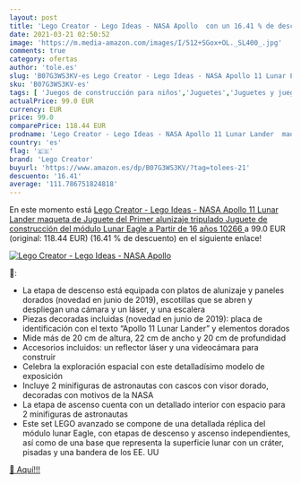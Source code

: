 ```yaml
---
layout: post
title: 'Lego Creator - Lego Ideas - NASA Apollo  con un 16.41 % de descuento'
date: 2021-03-21 02:50:52
image: 'https://m.media-amazon.com/images/I/512+SGox+OL._SL400_.jpg'
comments: true
category: ofertas
author: 'tole.es'
slug: 'B07G3WS3KV-es Lego Creator - Lego Ideas - NASA Apollo 11 Lunar Lander...'
sku: 'B07G3WS3KV-es'
tags: [ 'Juegos de construcción para niños','Juguetes','Juguetes y juegos','lego','lego creator', ]
actualPrice: 99.0 EUR
currency: EUR
price: 99.0
comparePrice: 118.44 EUR
prodname: 'Lego Creator - Lego Ideas - NASA Apollo 11 Lunar Lander  maqueta de Juguete del Primer alunizaje tripulado  Juguete de construcción del módulo Lunar Eagle  a Partir de 16 años  10266 '
country: 'es'
flag: '🇪🇸'
brand: 'Lego Creator'
buyurl: 'https://www.amazon.es/dp/B07G3WS3KV/?tag=tolees-21'
descuento: '16.41'
average: '111.786751824818'
---
```


En este momento está [Lego Creator - Lego Ideas - NASA Apollo 11 Lunar Lander  maqueta de Juguete del Primer alunizaje tripulado  Juguete de construcción del módulo Lunar Eagle  a Partir de 16 años  10266 ](https://www.amazon.es/dp/B07G3WS3KV/?tag=tolees-21) a 99.0 EUR (original: 118.44 EUR) (16.41 %  de descuento) en el siguiente enlace!

[![Lego Creator - Lego Ideas - NASA Apollo ](https://m.media-amazon.com/images/I/512+SGox+OL._SL400_.jpg)](https://www.amazon.es/dp/B07G3WS3KV/?tag=tolees-21)

🔎:

- La etapa de descenso está equipada con platos de alunizaje y paneles dorados (novedad en junio de 2019), escotillas que se abren y despliegan una cámara y un láser, y una escalera
- Piezas decoradas incluidas (novedad en junio de 2019): placa de identificación con el texto “Apollo 11 Lunar Lander” y elementos dorados
- Mide más de 20 cm de altura, 22 cm de ancho y 20 cm de profundidad
- Accesorios incluidos: un reflector láser y una videocámara para construir
- Celebra la exploración espacial con este detalladísimo modelo de exposición
- Incluye 2 minifiguras de astronautas con cascos con visor dorado, decoradas con motivos de la NASA
- La etapa de ascenso cuenta con un detallado interior con espacio para 2 minifiguras de astronautas
- Este set LEGO avanzado se compone de una detallada réplica del módulo lunar Eagle, con etapas de descenso y ascenso independientes, así como de una base que representa la superficie lunar con un cráter, pisadas y una bandera de los EE. UU

[🛒 Aquí!!!](https://www.amazon.es/dp/B07G3WS3KV/?tag=tolees-21)
